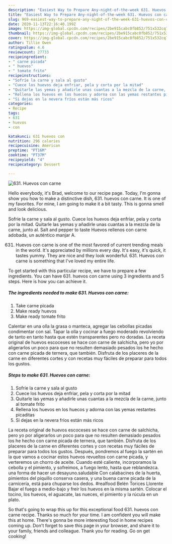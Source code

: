 ```yaml
---
description: "Easiest Way to Prepare Any-night-of-the-week 631. Huevos con carne"
title: "Easiest Way to Prepare Any-night-of-the-week 631. Huevos con carne"
slug: 969-easiest-way-to-prepare-any-night-of-the-week-631-huevos-con-carne
date: 2020-11-13T22:16:40.199Z
image: https://img-global.cpcdn.com/recipes/2be915cabc0fb852/751x532cq70/631-huevos-con-carne-foto-principal.jpg
thumbnail: https://img-global.cpcdn.com/recipes/2be915cabc0fb852/751x532cq70/631-huevos-con-carne-foto-principal.jpg
cover: https://img-global.cpcdn.com/recipes/2be915cabc0fb852/751x532cq70/631-huevos-con-carne-foto-principal.jpg
author: Tillie Owen
ratingvalue: 4.6
reviewcount: 27733
recipeingredient:
- " carne picada"
- " huevos"
- " tomate frito"
recipeinstructions:
- "Sofríe la carne y sala al gusto"
- "Cuece los huevos deja enfriar, pela y corta por la mitad"
- "Quitarle las yemas y añadirle unas cuantas a la mezcla de la carne, junto al tomate frito"
- "Rellena los huevos en los huecos y adorna con las yemas restantes picaditas"
- "Si dejas en la nevera fríos están más ricos"
categories:
- Recipe
tags:
- 631
- huevos
- con

katakunci: 631 huevos con 
nutrition: 296 calories
recipecuisine: American
preptime: "PT16M"
cooktime: "PT37M"
recipeyield: "4"
recipecategory: Dessert

---
```



![631. Huevos con carne](https://img-global.cpcdn.com/recipes/2be915cabc0fb852/751x532cq70/631-huevos-con-carne-foto-principal.jpg)

Hello everybody, it's Brad, welcome to our recipe page. Today, I'm gonna show you how to make a distinctive dish, 631. huevos con carne. It is one of my favorites. For mine, I am going to make it a bit tasty. This is gonna smell and look delicious.

Sofríe la carne y sala al gusto. Cuece los huevos deja enfriar, pela y corta por la mitad. Quitarle las yemas y añadirle unas cuantas a la mezcla de la carne, junto al. Salt and pepper to taste Huevos rellenos con carne adobada, un auténtico manjar A.

631. Huevos con carne is one of the most favored of current trending meals in the world. It's appreciated by millions every day. It's easy, it's quick, it tastes yummy. They are nice and they look wonderful. 631. Huevos con carne is something that I've loved my entire life.


To get started with this particular recipe, we have to prepare a few ingredients. You can have 631. huevos con carne using 3 ingredients and 5 steps. Here is how you can achieve it.

<!--inarticleads1-->

##### The ingredients needed to make 631. Huevos con carne:

1. Take  carne picada
1. Make ready  huevos
1. Make ready  tomate frito


Calentar en una olla la grasa o manteca, agregar las cebollas picadas condimentar con sal. Tapar la olla y cocinar a fuego moderado revolviendo de tanto en tanto hasta que estén transparentes pero no doradas. La receta original de huevos escoceses se hace con carne de salchicha, pero yo por aligerarlos un poco para que no resulten demasiado pesados los he hecho con carne picada de ternera, que también. Disfruta de los placeres de la carne en diferentes cortes y con recetas muy fáciles de preparar para todos los gustos. 

<!--inarticleads2-->

##### Steps to make 631. Huevos con carne:

1. Sofríe la carne y sala al gusto
1. Cuece los huevos deja enfriar, pela y corta por la mitad
1. Quitarle las yemas y añadirle unas cuantas a la mezcla de la carne, junto al tomate frito
1. Rellena los huevos en los huecos y adorna con las yemas restantes picaditas
1. Si dejas en la nevera fríos están más ricos


La receta original de huevos escoceses se hace con carne de salchicha, pero yo por aligerarlos un poco para que no resulten demasiado pesados los he hecho con carne picada de ternera, que también. Disfruta de los placeres de la carne en diferentes cortes y con recetas muy fáciles de preparar para todos los gustos. Después, pondremos al fuego la sartén en la que vamos a cocinar estos huevos revueltos con carne picada, y verteremos un chorro de aceite. Cuando esté caliente, incorporamos la cebolla y el pimiento, y sofreímos, a fuego lento, hasta que reblandezca. una forma de hacer un desayuno.saludable Con calabacines de la huerta, pimientos del piquillo conserva casera, y una buena carne picada de la carnicería, está para chuparse los dedos. #realfood Belén Torices Llorente Bajar el fuego a medio-bajo y freír los huevos en la misma sartén. Colocar el tocino, los huevos, el aguacate, las nueces, el pimiento y la rúcula en un plato. 

So that's going to wrap this up for this exceptional food 631. huevos con carne recipe. Thanks so much for your time. I am confident you will make this at home. There's gonna be more interesting food in home recipes coming up. Don't forget to save this page in your browser, and share it to your family, friends and colleague. Thank you for reading. Go on get cooking!
